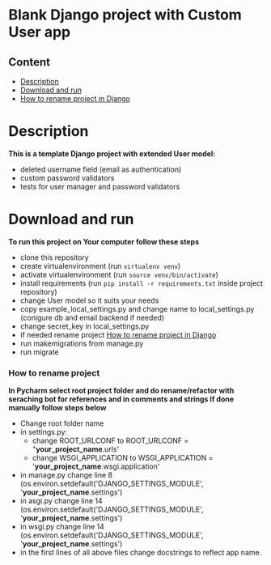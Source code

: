# Blank Django project with Custom User app
## Content
* [Description](#description)
* [Download and run](#download-and-run)
* [How to rename project in Django](#how-to-rename-project)

# Description
**This is a template Django project with extended User model:**

* deleted username field (email as authentication)
* custom password validators
* tests for user manager and password validators

# Download and run
**To run this project on Your computer follow these steps**
* clone this repository
* create virtualenvironment (run `virtualenv venv`)
* activate virtualenvironment (run `source venv/bin/activate`)
* install requirements (run `pip install -r requirements.txt` inside project repository)
* change User model so it suits your needs
* copy example_local_settings.py and change name to local_settings.py (conigure db and email backend if needed)
* change secret_key in local_settings.py
* if needed rename project [How to rename project in Django](#how-to-rename-project)
* run makemigrations from manage.py
* run migrate

### How to rename project
**In Pycharm select root project folder and do rename/refactor with seraching bot for references and in comments and strings If done manually follow steps below**
* Change root folder name
* in settings.py:
  * change ROOT_URLCONF to ROOT_URLCONF = "**your_project_name**.urls'
  * change WSGI_APPLICATION to WSGI_APPLICATION = '**your_project_name**.wsgi.application'
* in manage.py change line 8 (os.environ.setdefault('DJANGO_SETTINGS_MODULE', '**your_project_name**.settings')
* in asgi.py change line 14 (os.environ.setdefault('DJANGO_SETTINGS_MODULE', '**your_project_name**.settings')
* in wsgi.py change line 14 (os.environ.setdefault('DJANGO_SETTINGS_MODULE', '**your_project_name**.settings')
* in the first lines of all above files change docstrings to reflect app name.
